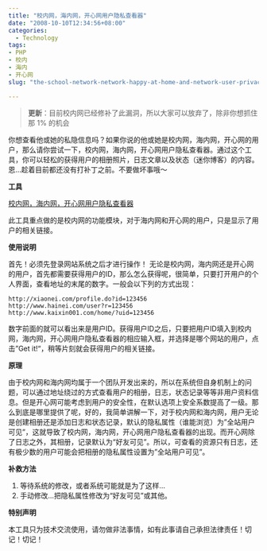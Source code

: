 ```yaml
---
title: "校内网，海内网，开心网用户隐私查看器"
date: "2008-10-10T12:34:56+08:00"
categories:
  - Technology
tags: 
- PHP
- 校内
- 海内
- 开心网
slug: "the-school-network-network-happy-at-home-and-network-user-privacy-viewer"

---
```


> **更新**：目前校内网已经修补了此漏洞，所以大家可以放弃了，除非你想抓住那 1% 的机会

你想查看他或她的私隐信息吗？如果你说的他或她是校内网，海内网，开心网的用户，那么请你尝试一下，校内网，海内网，开心网用户隐私查看器。通过这个工具，你可以轻松的获得用户的相册照片，日志文章以及状态（迷你博客）的内容。恩...趁着目前都还没有打补丁之前。不要做坏事哦～

**工具**

[校内网，海内网，开心网用户隐私查看器](http://labs.icyleaf.com/tools/sns_user_informations.php)

此工具重点做的是校内网的功能模块，对于海内网和开心网的用户，只是显示了用户的相关链接。

**使用说明**

首先！必须先登录网站系统之后才进行操作！
无论是校内网，海内网还是开心网的用户，首先都需要获得用户的ID，那么怎么获得呢，很简单，只要打开用户的个人界面，查看地址的末尾的数字。一般会以下列的方式出现：

```
http://xiaonei.com/profile.do?id=123456
http://www.hainei.com/user?r=123456
http://www.kaixin001.com/home/?uid=123456
```

数字前面的就可以看出来是用户ID。获得用户ID之后，只要把用户ID填入到校内网，海内网，开心网用户隐私查看器的相应输入框，并选择是哪个网站的用户，点击”Get it!“，稍等片刻就会获得用户的相关链接。

**原理**

由于校内网和海内网均属于一个团队开发出来的，所以在系统但自身机制上的问题，可以通过地址绕过的方式查看用户的相册，日志，状态记录等等非用户资料信息。但是开心网可能考虑到用户的安全性，在默认选项上安全系数提高了一级。那么到底是哪里提供了呢，好的，我简单讲解一下，对于校内网和海内网，用户无论是创建相册还是添加日志和状态记录，默认的隐私属性（谁能浏览）为”全站用户可见”，这就导致了校内网，海内网，开心网用户隐私查看器的出现。而开心网除了日志之外，其相册，记录默认为“好友可见”。所以，可查看的资源只有日志，还有极少数的用户可能会把相册的隐私属性设置为”全站用户可见”。

**补救方法**

1.  等待系统的修改，或者系统可能就是为了这样...
2.  手动修改...把隐私属性修改为“好友可见”或其他。

**特别声明**

本工具只为技术交流使用，请勿做非法事情，如有此事请自己承担法律责任！切记！切记！
